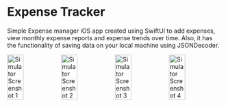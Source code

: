 # Expense Tracker

Simple Expense manager iOS app created using SwiftUI to add expenses, view monthly expense reports and expense trends over time. Also, it has the functionality of saving data on your local machine using JSONDecoder.

<div style="display: flex; justify-content: space-between;">
  <img src="https://github.com/shailtp/ExpenseTracker/assets/58041124/46a2e314-c769-4b3a-9f93-37b0c53e6cdb" alt="Simulator Screenshot 1" style="width: 30%;"/>
  <img src="https://github.com/shailtp/ExpenseTracker/assets/58041124/02bebd50-0701-4ba3-ba61-8ff7ed697c58" alt="Simulator Screenshot 2" style="width: 30%;"/>
  <img src="https://github.com/shailtp/ExpenseTracker/assets/58041124/29548651-7e92-4025-9e15-824162c1d9ba" alt="Simulator Screenshot 3" style="width: 30%;"/>
  <img src="https://github.com/shailtp/ExpenseTracker/assets/58041124/fe26ceb1-5185-4ad5-906e-3151bd68f2cd" alt="Simulator Screenshot 4" style="width: 30%;"/>
</div>
